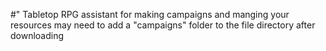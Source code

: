 #" Tabletop RPG assistant for making campaigns and manging your resources may need to add a "campaigns" folder to the file directory after downloading
